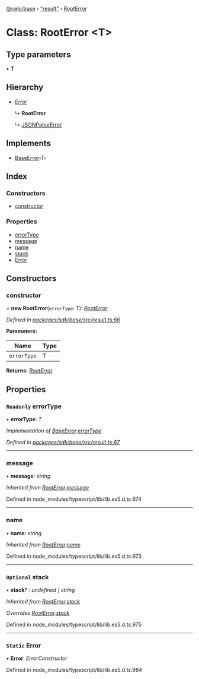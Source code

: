[@celo/base](../README.md) › ["result"](../modules/_result_.md) › [RootError](_result_.rooterror.md)

# Class: RootError <**T**>

## Type parameters

▪ **T**

## Hierarchy

* [Error](_result_.rooterror.md#static-error)

  ↳ **RootError**

  ↳ [JSONParseError](_result_.jsonparseerror.md)

## Implements

* [BaseError](../interfaces/_result_.baseerror.md)‹T›

## Index

### Constructors

* [constructor](_result_.rooterror.md#constructor)

### Properties

* [errorType](_result_.rooterror.md#readonly-errortype)
* [message](_result_.rooterror.md#message)
* [name](_result_.rooterror.md#name)
* [stack](_result_.rooterror.md#optional-stack)
* [Error](_result_.rooterror.md#static-error)

## Constructors

###  constructor

\+ **new RootError**(`errorType`: T): *[RootError](_result_.rooterror.md)*

*Defined in [packages/sdk/base/src/result.ts:66](https://github.com/celo-org/celo-monorepo/blob/master/packages/sdk/base/src/result.ts#L66)*

**Parameters:**

Name | Type |
------ | ------ |
`errorType` | T |

**Returns:** *[RootError](_result_.rooterror.md)*

## Properties

### `Readonly` errorType

• **errorType**: *T*

*Implementation of [BaseError](../interfaces/_result_.baseerror.md).[errorType](../interfaces/_result_.baseerror.md#errortype)*

*Defined in [packages/sdk/base/src/result.ts:67](https://github.com/celo-org/celo-monorepo/blob/master/packages/sdk/base/src/result.ts#L67)*

___

###  message

• **message**: *string*

*Inherited from [RootError](_result_.rooterror.md).[message](_result_.rooterror.md#message)*

Defined in node_modules/typescript/lib/lib.es5.d.ts:974

___

###  name

• **name**: *string*

*Inherited from [RootError](_result_.rooterror.md).[name](_result_.rooterror.md#name)*

Defined in node_modules/typescript/lib/lib.es5.d.ts:973

___

### `Optional` stack

• **stack**? : *undefined | string*

*Inherited from [RootError](_result_.rooterror.md).[stack](_result_.rooterror.md#optional-stack)*

*Overrides [RootError](_result_.rooterror.md).[stack](_result_.rooterror.md#optional-stack)*

Defined in node_modules/typescript/lib/lib.es5.d.ts:975

___

### `Static` Error

▪ **Error**: *ErrorConstructor*

Defined in node_modules/typescript/lib/lib.es5.d.ts:984
